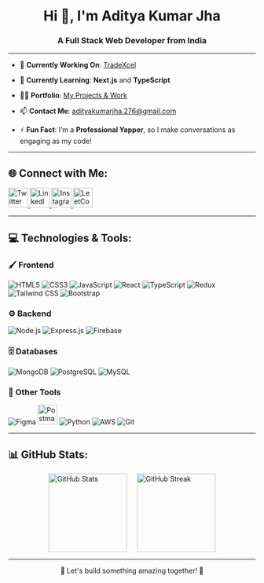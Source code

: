 <h1 align="center">Hi 👋, I'm Aditya Kumar Jha </h1>
<h3 align="center">A Full Stack Web Developer from India</h3>

---

- 🔭 **Currently Working On**: [TradeXcel](https://github.com/Adiijha/TradeXcel-frontend)

- 🌱 **Currently Learning**: **Next.js** and **TypeScript**

- 👨‍💻 **Portfolio**: [My Projects & Work](https://adiikj.vercel.app)

- 📫 **Contact Me**: adityakumarjha.276@gmail.com

- ⚡ **Fun Fact**: I’m a **Professional Yapper**, so I make conversations as engaging as my code!

---

## 🌐 Connect with Me:
<p>
  <a href="https://twitter.com/adii_kj" target="_blank">
    <img src="https://img.icons8.com/color/48/twitter--v1.png" alt="Twitter" height="40" />
  </a>
  <a href="https://linkedin.com/in/adii_kj" target="_blank">
    <img src="https://img.icons8.com/color/48/linkedin-circled--v1.png" alt="LinkedIn" height="40" />
  </a>
  <a href="https://instagram.com/adii_jha" target="_blank">
    <img src="https://img.icons8.com/fluency/48/instagram-new.png" alt="Instagram" height="40" />
  </a>
  <a href="https://www.leetcode.com/adii_kj" target="_blank">
    <img src="https://img.icons8.com/external-tal-revivo-shadow-tal-revivo/48/external-level-up-your-coding-skills-and-quickly-land-a-job-logo-shadow-tal-revivo.png" alt="LeetCode" height="40" />
  </a>
</p>

---

## 💻 Technologies & Tools:

### 🖌️ Frontend
<p>
  <img src="https://img.icons8.com/color/48/html-5--v1.png" alt="HTML5" />
  <img src="https://img.icons8.com/color/48/css3.png" alt="CSS3" />
  <img src="https://img.icons8.com/color/48/javascript--v1.png" alt="JavaScript" />
  <img src="https://img.icons8.com/office/40/react.png" alt="React" />
  <img src="https://img.icons8.com/color/48/typescript.png" alt="TypeScript" />
  <img src="https://img.icons8.com/color/48/redux.png" alt="Redux" />
  <img src="https://img.icons8.com/color/48/tailwindcss.png" alt="Tailwind CSS" />
  <img src="https://img.icons8.com/color/48/bootstrap.png" alt="Bootstrap" />
</p>

### ⚙️ Backend
<p>
  <img src="https://img.icons8.com/color/48/nodejs.png" alt="Node.js" />
  <img src="https://img.icons8.com/color/50/express-js.png" alt="Express.js" />
  <img src="https://img.icons8.com/color/48/firebase.png" alt="Firebase" />
</p>

### 🗄️ Databases
<p>
  <img src="https://img.icons8.com/color/48/mongodb.png" alt="MongoDB" />
  <img src="https://img.icons8.com/color/48/postgresql-logo.png" alt="PostgreSQL" />
  <img src="https://img.icons8.com/color/48/mysql-logo.png" alt="MySQL" />
</p>

### 🔧 Other Tools
<p>
  <img src="https://img.icons8.com/color/48/figma.png" alt="Figma" />
  <img src="https://img.icons8.com/dusk/64/postman-api.png" alt="Postman" height="40" width="40" />
  <img src="https://img.icons8.com/color/48/python--v1.png" alt="Python" />
  <img src="https://img.icons8.com/color/48/amazon-web-services.png" alt="AWS" />
  <img src="https://img.icons8.com/ios/50/git.png" alt="Git" />
</p>

---

## 📊 GitHub Stats:
<div style="display: flex; flex-wrap: wrap; justify-content: center; gap: 20px;">
  <img src="https://github-readme-stats.vercel.app/api?username=adiijha&show_icons=true&theme=radical" alt="GitHub Stats" height="160" />
  <img src="https://github-readme-streak-stats.herokuapp.com/?user=adiijha&theme=radical" alt="GitHub Streak" height="160" />
</div>

---

<p align="center">🌟 Let's build something amazing together! 🌟</p>
